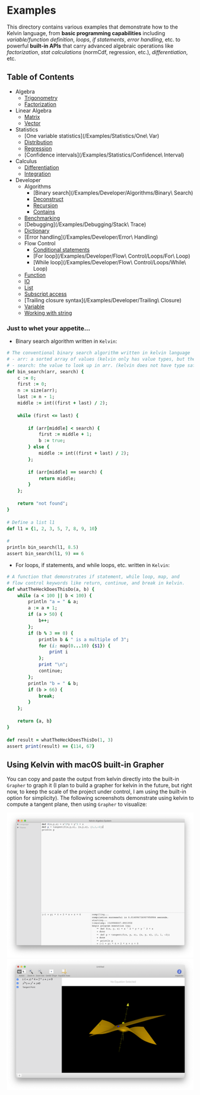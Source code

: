 #  Examples
This directory contains various examples that demonstrate how to the Kelvin language, from **basic programming capabilities** including _variable/function definition_, _loops_, _if statements_, _error handling_, etc. to powerful **built-in APIs** that carry advanced algebraic operations like _factorization_, _stat calculations_ (normCdf, regression, etc.), _differentiation_, etc. 

## Table of Contents
- Algebra
    - [Trigonometry](/Examples/Algebra/Trigonometry)
    - [Factorization](/Examples/Algebra/Factorization)
- Linear Algebra
    - [Matrix](/Examples/Linear%20Algebra/Matrix)
    - [Vector](/Examples/Linear%20Algebra/Vector)
- Statistics
    - [One variable statistics](/Examples/Statistics/One\ Var)
    - [Distribution](/Examples/Statistics/Distribution)
    - [Regression](/Examples/Statistics/Regression)
    - [Confidence intervals](/Examples/Statistics/Confidence\ Interval)
- Calculus
    - [Differentiation](/Examples/Calculus/Differentionation)
    - [Integration](/Examples/Calculus/Integration)
- Developer
    - Algorithms
        - [Binary search](/Examples/Developer/Algorithms/Binary\ Search)
        - [Deconstruct](/Examples/Developer/Algorithms/Deconstruct)
        - [Recursion](/Examples/Developer/Algorithms/Recursion)
        - [Contains](/Examples/Developer/Algorithms/Contains)
    - [Benchmarking](/Examples/Developer/Benchmarking)
    - [Debugging](/Examples/Debugging/Stack\ Trace)
    - [Dictionary](/Examples/Developer/Dictionary)
    - [Error handling](/Examples/Developer/Error\ Handling)
    - Flow Control
        - [Conditional statements](/Examples/Developer/Conditionals)
        - [For loop](/Examples/Developer/Flow\ Control/Loops/For\ Loop)
        - [While loop](/Examples/Developer/Flow\ Control/Loops/While\ Loop)
    - [Function](/Examples/Developer/Function)
    - [IO](/Examples/Developer/IO/IO)
    - [List](/Examples/Developer/List)
    - [Subscript access](/Examples/Developer/Subscript)
    - [Trailing closure syntax](/Examples/Developer/Trailing\ Closure)
    - [Variable](/Examples/Developer/Variable)
    - [Working with string](/Examples/Developer/String)
    
### Just to whet your appetite...

- Binary search algorithm written in `Kelvin`:

```ruby
# The conventional binary search algorithm written in kelvin language
# - arr: a sorted array of values (kelvin only has value types, but the inout modifier '&' makes up for it.)
# - search: the value to look up in arr. (kelvin does not have type safety, like js.)
def bin_search(arr, search) {
    c := 0;
    first := 0;
    n := size(arr);
    last := n - 1;
    middle := int((first + last) / 2);

    while (first <= last) {

        if (arr[middle] < search) {
            first := middle + 1;
            b := true;
        } else {
            middle := int((first + last) / 2);
        };

        if (arr[middle] == search) {
            return middle;
        } 
    };

    return "not found";
}

# Define a list l1
def l1 = {1, 2, 3, 5, 7, 8, 9, 10}

# 
println bin_search(l1, 8.5)
assert bin_search(l1, 9) == 6
```

- For loops, if statements, and while loops, etc. written in `Kelvin`:

```ruby
# A function that demonstrates if statement, while loop, map, and
# flow control keywords like return, continue, and break in kelvin.
def whatTheHeckDoesThisDo(a, b) {
    while (a < 100 || b < 100) {
        println "a = " & a;
        a := a + 1;
        if (a > 50) {
            b++;
        };
        if (b % 3 == 0) {
            println b & " is a multiple of 3";
            for (i: map(0...10) {$1}) {
                print i
            };
            print "\n";
            continue;
        };
        println "b = " & b;
        if (b > 66) {
            break;
        }
    };

    return {a, b}
}

def result = whatTheHeckDoesThisDo(1, 3)
assert print(result) == {114, 67}
```

## Using Kelvin with macOS built-in Grapher

You can copy and paste the output from kelvin directly into the built-in `Grapher` to graph it (I plan to build a grapher for kelvin in the future, but right now, to keep the scale of the project under control, I am using the built-in option for simplicity). The following screenshots demonstrate using kelvin to compute a tangent plane, then using `Grapher` to visualize:
    
![Kelvin](/Misc/Screenshots/tangent_plane_kelvin.png)
![Grapher](/Misc/Screenshots/tangent_plane_grapher.png)
